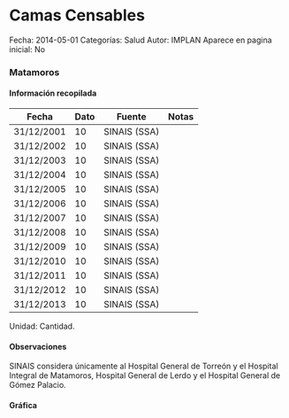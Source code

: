Camas Censables
=====

Fecha: 2014-05-01
Categorías: Salud
Autor: IMPLAN
Aparece en pagina inicial: No

### Matamoros

<!-- break -->

#### Información recopilada

<table class="table table-hover table-bordered matriz">
  <thead>
    <tr><th>Fecha</th><th>Dato</th><th>Fuente</th><th>Notas</th></tr>
  </thead>
  <tbody>
    <tr><td class="centrado">31/12/2001</td><td class="derecha">10</td><td>SINAIS (SSA)</td><td></td></tr>
    <tr><td class="centrado">31/12/2002</td><td class="derecha">10</td><td>SINAIS (SSA)</td><td></td></tr>
    <tr><td class="centrado">31/12/2003</td><td class="derecha">10</td><td>SINAIS (SSA)</td><td></td></tr>
    <tr><td class="centrado">31/12/2004</td><td class="derecha">10</td><td>SINAIS (SSA)</td><td></td></tr>
    <tr><td class="centrado">31/12/2005</td><td class="derecha">10</td><td>SINAIS (SSA)</td><td></td></tr>
    <tr><td class="centrado">31/12/2006</td><td class="derecha">10</td><td>SINAIS (SSA)</td><td></td></tr>
    <tr><td class="centrado">31/12/2007</td><td class="derecha">10</td><td>SINAIS (SSA)</td><td></td></tr>
    <tr><td class="centrado">31/12/2008</td><td class="derecha">10</td><td>SINAIS (SSA)</td><td></td></tr>
    <tr><td class="centrado">31/12/2009</td><td class="derecha">10</td><td>SINAIS (SSA)</td><td></td></tr>
    <tr><td class="centrado">31/12/2010</td><td class="derecha">10</td><td>SINAIS (SSA)</td><td></td></tr>
    <tr><td class="centrado">31/12/2011</td><td class="derecha">10</td><td>SINAIS (SSA)</td><td></td></tr>
    <tr><td class="centrado">31/12/2012</td><td class="derecha">10</td><td>SINAIS (SSA)</td><td></td></tr>
    <tr><td class="centrado">31/12/2013</td><td class="derecha">10</td><td>SINAIS (SSA)</td><td></td></tr>
  </tbody>
</table>

Unidad: Cantidad.

#### Observaciones

SINAIS considera únicamente al Hospital General de Torreón y el Hospital Integral de Matamoros, Hospital General de Lerdo y el Hospital General de Gómez Palacio.

#### Gráfica

<div id="Morrissquhfzwr" class="grafica"></div>
  <script>
  new Morris.Line({
    element: 'Morrissquhfzwr',
    data: [
      { fecha: '2001-12-31', dato: 10 },
      { fecha: '2002-12-31', dato: 10 },
      { fecha: '2003-12-31', dato: 10 },
      { fecha: '2004-12-31', dato: 10 },
      { fecha: '2005-12-31', dato: 10 },
      { fecha: '2006-12-31', dato: 10 },
      { fecha: '2007-12-31', dato: 10 },
      { fecha: '2008-12-31', dato: 10 },
      { fecha: '2009-12-31', dato: 10 },
      { fecha: '2010-12-31', dato: 10 },
      { fecha: '2011-12-31', dato: 10 },
      { fecha: '2012-12-31', dato: 10 },
      { fecha: '2013-12-31', dato: 10 }
    ],
    xkey: 'fecha',
    ykeys: ['dato'],
    labels: ['Dato'],
    lineColors: ['#FF5B02'],
    xLabelFormat: function(d) {
      return d.getDate()+'/'+(d.getMonth()+1)+'/'+d.getFullYear();
    },
    dateFormat: function (ts) {
      var d = new Date(ts);
      return d.getDate() + '/' + (d.getMonth() + 1) + '/' + d.getFullYear();
    }
  });
  </script>
